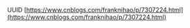UUID [https://www.cnblogs.com/franknihao/p/7307224.html](https://www.cnblogs.com/franknihao/p/7307224.html)
